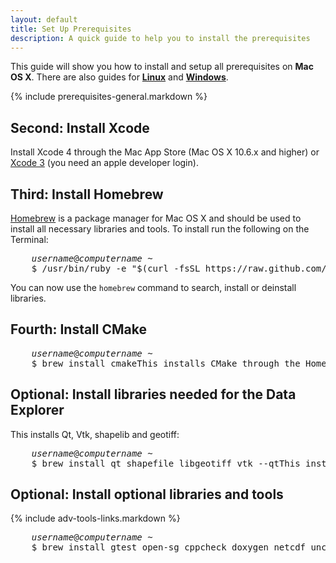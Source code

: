 ```yaml
---
layout: default
title: Set Up Prerequisites
description: A quick guide to help you to install the prerequisites
---
```


<p class="intro">This guide will show you how to install and setup all prerequisites on <strong>Mac OS X</strong>. There are also guides for <strong><a href="/help/linux-prerequisites">Linux</a></strong> and <strong><a href="/help/win-prerequisites">Windows</a></strong>.</p>

{% include prerequisites-general.markdown %}

## <span class="step">Second:</span> Install Xcode ##

Install Xcode 4 through the Mac App Store (Mac OS X 10.6.x and higher) or [Xcode 3](http://connect.apple.com/cgi-bin/WebObjects/MemberSite.woa/wo/5.1.17.2.1.3.3.1.0.1.1.0.3.1.3.3.1) (you need an apple developer login).

## <span class="step">Third:</span> Install Homebrew ##

[Homebrew](http://mxcl.github.com/homebrew/) is a package manager for Mac OS X and should be used to install all necessary libraries and tools. To install run the following on the Terminal:

<pre class="terminal bootcamp">
	<span class="bash-output"><em>username</em>@<em>computername</em> ~</span>
	<span class="codeline">$ /usr/bin/ruby -e "$(curl -fsSL https://raw.github.com/gist/323731)"<span></span>This installs Homebrew</span>
</pre>

You can now use the `homebrew` command to search, install or deinstall libraries.

## <span class="step">Fourth:</span> Install CMake ##

<pre class="terminal bootcamp">
	<span class="bash-output"><em>username</em>@<em>computername</em> ~</span>
	<span class="codeline">$ brew install cmake<span></span>This installs CMake through the Homebrew package manager</span>
</pre>

## <span class="step">Optional:</span> Install libraries needed for the Data Explorer ##

This installs Qt, Vtk, shapelib and geotiff:

<pre class="terminal bootcamp">
	<span class="bash-output"><em>username</em>@<em>computername</em> ~</span>
	<span class="codeline">$ brew install qt shapefile libgeotiff vtk --qt<span></span>This installs libraries through the Homebrew package manager</span>
</pre>

## <span class="step">Optional:</span> Install optional libraries and tools ##

{% include adv-tools-links.markdown %}

<pre class="terminal bootcamp">
	<span class="bash-output"><em>username</em>@<em>computername</em> ~</span>
	<span class="codeline">$ brew install gtest open-sg cppcheck doxygen netcdf uncrustify<span></span>This installs CMake through the Homebrew package manager</span>
</pre>

